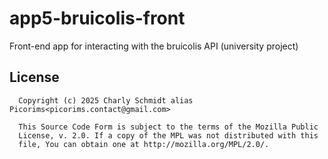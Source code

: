 # app5-bruicolis-front
Front-end app for interacting with the bruicolis API (university project)

## License

```
  Copyright (c) 2025 Charly Schmidt alias Picorims<picorims.contact@gmail.com>

  This Source Code Form is subject to the terms of the Mozilla Public
  License, v. 2.0. If a copy of the MPL was not distributed with this
  file, You can obtain one at http://mozilla.org/MPL/2.0/.
```
